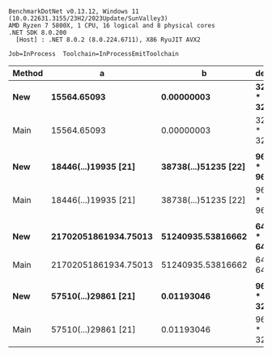 ```

BenchmarkDotNet v0.13.12, Windows 11 (10.0.22631.3155/23H2/2023Update/SunValley3)
AMD Ryzen 7 5800X, 1 CPU, 16 logical and 8 physical cores
.NET SDK 8.0.200
  [Host] : .NET 8.0.2 (8.0.224.6711), X86 RyuJIT AVX2

Job=InProcess  Toolchain=InProcessEmitToolchain  

```
| Method | a                    | b                    | descr         | Mean     | Error    | StdDev   | Ratio | RatioSD |
|------- |--------------------- |--------------------- |-------------- |---------:|---------:|---------:|------:|--------:|
| **New**    | **15564.65093**          | **0.00000003**           | **32bit * 32bit** | **12.28 ns** | **0.040 ns** | **0.037 ns** |  **1.03** |    **0.00** |
| Main   | 15564.65093          | 0.00000003           | 32bit * 32bit | 11.92 ns | 0.037 ns | 0.033 ns |  1.00 |    0.00 |
|        |                      |                      |               |          |          |          |       |         |
| **New**    | **18446(...)19935 [21]** | **38738(...)51235 [22]** | **96bit * 96bit** | **64.89 ns** | **0.160 ns** | **0.142 ns** |  **1.03** |    **0.00** |
| Main   | 18446(...)19935 [21] | 38738(...)51235 [22] | 96bit * 96bit | 63.14 ns | 0.161 ns | 0.134 ns |  1.00 |    0.00 |
|        |                      |                      |               |          |          |          |       |         |
| **New**    | **21702051861934.75013** | **51240935.53816662**    | **64it * 64bit**  | **40.29 ns** | **0.807 ns** | **0.863 ns** |  **0.98** |    **0.02** |
| Main   | 21702051861934.75013 | 51240935.53816662    | 64it * 64bit  | 41.18 ns | 0.293 ns | 0.274 ns |  1.00 |    0.00 |
|        |                      |                      |               |          |          |          |       |         |
| **New**    | **57510(...)29861 [21]** | **0.01193046**           | **96bit * 32bit** | **18.50 ns** | **0.079 ns** | **0.070 ns** |  **1.08** |    **0.01** |
| Main   | 57510(...)29861 [21] | 0.01193046           | 96bit * 32bit | 17.08 ns | 0.087 ns | 0.082 ns |  1.00 |    0.00 |
